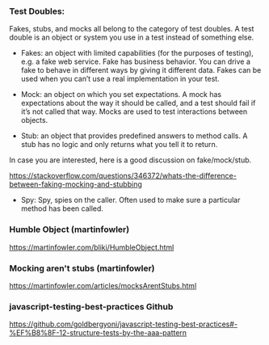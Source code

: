 
### Test Doubles: 
Fakes, stubs, and mocks all belong to the category of test doubles. 
A test double is an object or system you use in a test instead of something else.

- Fakes: an object with limited capabilities (for the purposes of testing), e.g. a fake web service. Fake has business behavior. You can drive a fake to behave in different ways by giving it different data. Fakes can be used when you can’t use a real implementation in your test.

- Mock: an object on which you set expectations. A mock has expectations about the way it should be called, and a test should fail if it’s not called that way. Mocks are used to test interactions between objects.

- Stub: an object that provides predefined answers to method calls. A stub has no logic and only returns what you tell it to return.

In case you are interested, here is a good discussion on fake/mock/stub.

https://stackoverflow.com/questions/346372/whats-the-difference-between-faking-mocking-and-stubbing

- Spy: Spy, spies on the caller. Often used to make sure a particular method has been called.


### Humble Object (martinfowler)
https://martinfowler.com/bliki/HumbleObject.html


### Mocking aren't stubs (martinfowler)

https://martinfowler.com/articles/mocksArentStubs.html

### javascript-testing-best-practices Github

https://github.com/goldbergyoni/javascript-testing-best-practices#-%EF%B8%8F-12-structure-tests-by-the-aaa-pattern

